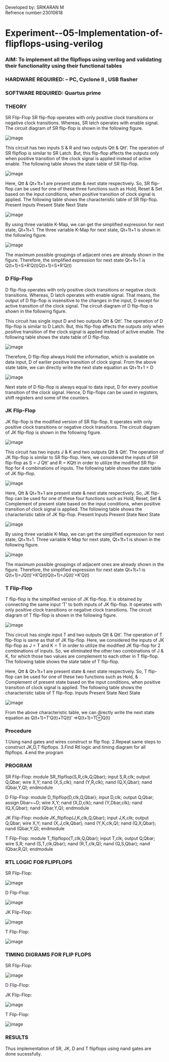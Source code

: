 Developed by: SRIKARAN M<br>
Refrence number:23010618

# Experiment--05-Implementation-of-flipflops-using-verilog
### AIM: To implement all the flipflops using verilog and validating their functionality using their functional tables
### HARDWARE REQUIRED:  – PC, Cyclone II , USB flasher
### SOFTWARE REQUIRED:   Quartus prime
### THEORY 
SR Flip-Flop
SR flip-flop operates with only positive clock transitions or negative clock transitions. Whereas, SR latch operates with enable signal. The circuit diagram of SR flip-flop is shown in the following figure.

![image](https://github.com/Srikaran077/Experiment--05-Implementation-of-flipflops-using-verilog/assets/151993143/52a8f111-f217-42a1-8d13-e5679ad90bbb)

 
This circuit has two inputs S & R and two outputs Qtt & Qtt’. The operation of SR flipflop is similar to SR Latch. But, this flip-flop affects the outputs only when positive transition of the clock signal is applied instead of active enable.
The following table shows the state table of SR flip-flop.

![image](https://github.com/Srikaran077/Experiment--05-Implementation-of-flipflops-using-verilog/assets/151993143/6453a112-68b1-449f-9149-34d303853c44)


Here, Qtt & Qt+1t+1 are present state & next state respectively. So, SR flip-flop can be used for one of these three functions such as Hold, Reset & Set based on the input conditions, when positive transition of clock signal is applied. The following table shows the characteristic table of SR flip-flop.
Present Inputs	Present State	Next State


![image](https://github.com/Srikaran077/Experiment--05-Implementation-of-flipflops-using-verilog/assets/151993143/890634ff-66a4-43fd-90c2-5629ee389af3)

By using three variable K-Map, we can get the simplified expression for next state, Qt+1t+1. The three variable K-Map for next state, Qt+1t+1 is shown in the following figure.

![image](https://github.com/Srikaran077/Experiment--05-Implementation-of-flipflops-using-verilog/assets/151993143/48d797cc-971c-47ed-bc39-9f06368a3bd2)

 
The maximum possible groupings of adjacent ones are already shown in the figure. Therefore, the simplified expression for next state Qt+1t+1 is
Q(t+1)=S+R′Q(t)Q(t+1)=S+R′Q(t)


### D Flip-Flop
D flip-flop operates with only positive clock transitions or negative clock transitions. Whereas, D latch operates with enable signal. That means, the output of D flip-flop is insensitive to the changes in the input, D except for active transition of the clock signal. The circuit diagram of D flip-flop is shown in the following figure.
 
This circuit has single input D and two outputs Qtt & Qtt’. The operation of D flip-flop is similar to D Latch. But, this flip-flop affects the outputs only when positive transition of the clock signal is applied instead of active enable.
The following table shows the state table of D flip-flop.

![image](https://github.com/Srikaran077/Experiment--05-Implementation-of-flipflops-using-verilog/assets/151993143/2d2f0d5d-f713-4646-9063-8d159f31b027)



Therefore, D flip-flop always Hold the information, which is available on data input, D of earlier positive transition of clock signal. From the above state table, we can directly write the next state equation as
Qt+1t+1 = D



![image](https://github.com/Srikaran077/Experiment--05-Implementation-of-flipflops-using-verilog/assets/151993143/a262f068-6142-4c3a-a5cb-a90ae59b4cd9)

Next state of D flip-flop is always equal to data input, D for every positive transition of the clock signal. Hence, D flip-flops can be used in registers, shift registers and some of the counters.


### JK Flip-Flop
JK flip-flop is the modified version of SR flip-flop. It operates with only positive clock transitions or negative clock transitions. The circuit diagram of JK flip-flop is shown in the following figure.


![image](https://github.com/Srikaran077/Experiment--05-Implementation-of-flipflops-using-verilog/assets/151993143/09e602b4-db26-4acb-bfe8-cc21e941ab1b)

 
This circuit has two inputs J & K and two outputs Qtt & Qtt’. The operation of JK flip-flop is similar to SR flip-flop. Here, we considered the inputs of SR flip-flop as S = J Qtt’ and R = KQtt in order to utilize the modified SR flip-flop for 4 combinations of inputs.
The following table shows the state table of JK flip-flop.


![image](https://github.com/Srikaran077/Experiment--05-Implementation-of-flipflops-using-verilog/assets/151993143/5a0d5d6d-7416-4e32-8e28-c892b11a4410)

Here, Qtt & Qt+1t+1 are present state & next state respectively. So, JK flip-flop can be used for one of these four functions such as Hold, Reset, Set & Complement of present state based on the input conditions, when positive transition of clock signal is applied. The following table shows the characteristic table of JK flip-flop.
Present Inputs	Present State	Next State

![image](https://github.com/Srikaran077/Experiment--05-Implementation-of-flipflops-using-verilog/assets/151993143/81f62197-6160-4b07-83ff-0c64e75e3d39)


By using three variable K-Map, we can get the simplified expression for next state, Qt+1t+1. Three variable K-Map for next state, Qt+1t+1 is shown in the following figure.
 
 
![image](https://github.com/Srikaran077/Experiment--05-Implementation-of-flipflops-using-verilog/assets/151993143/1f5085ef-d220-4f32-a764-123cc5339af9)

The maximum possible groupings of adjacent ones are already shown in the figure. Therefore, the simplified expression for next state Qt+1t+1 is
Q(t+1)=JQ(t)′+K′Q(t)Q(t+1)=JQ(t)′+K′Q(t)



### T Flip-Flop
T flip-flop is the simplified version of JK flip-flop. It is obtained by connecting the same input ‘T’ to both inputs of JK flip-flop. It operates with only positive clock transitions or negative clock transitions. The circuit diagram of T flip-flop is shown in the following figure.

![image](https://github.com/Srikaran077/Experiment--05-Implementation-of-flipflops-using-verilog/assets/151993143/81dd21df-4889-4765-90b6-68d0b274c17b)



This circuit has single input T and two outputs Qtt & Qtt’. The operation of T flip-flop is same as that of JK flip-flop. Here, we considered the inputs of JK flip-flop as J = T and K = T in order to utilize the modified JK flip-flop for 2 combinations of inputs. So, we eliminated the other two combinations of J & K, for which those two values are complement to each other in T flip-flop.
The following table shows the state table of T flip-flop.



Here, Qtt & Qt+1t+1 are present state & next state respectively. So, T flip-flop can be used for one of these two functions such as Hold, & Complement of present state based on the input conditions, when positive transition of clock signal is applied. The following table shows the characteristic table of T flip-flop.
Inputs	Present State	Next State


![image](https://github.com/Srikaran077/Experiment--05-Implementation-of-flipflops-using-verilog/assets/151993143/848a178f-7f86-4b35-a6e3-32dac7877c68)

From the above characteristic table, we can directly write the next state equation as
Q(t+1)=T′Q(t)+TQ(t)′
⇒Q(t+1)=T⊕Q(t)

### Procedure
1.Using nand gates and wires construct sr flip flop.
2.Repeat same steps to construct JK,D,T flipflops.
3.Find Rtl logic and timing diagram for all flipflops.
4.end the program
### PROGRAM 
SR Flip-Flop:
module SR_flipflop(S,R,clk,Q,Qbar);
input S,R,clk;
output Q,Qbar;
wire X,Y;
nand (X,S,clk);
nand (Y,R,clk);
nand (Q,X,Qbar);
nand (Qbar,Y,Q);
endmodule

D Flip-Flop:
module D_flipflop(D,clk,Q,Qbar);
input D,clk;
output Q,Qbar;
assign Dbar=~D;
wire X,Y;
nand (X,D,clk);
nand (Y,Dbar,clk);
nand (Q,X,Qbar);
nand (Qbar,Y,Q);
endmodule

JK Flip-Flop:
module JK_flipflop(J,K,clk,Q,Qbar);
input J,K,clk;
output Q,Qbar;
wire X,Y;
nand (X,J,clk,Qbar);
nand (Y,K,clk,Q);
nand (Q,X,Qbar);
nand (Qbar,Y,Q);
endmodule

T Flip-Flop:
module T_flipflopo(T,clk,Q,Qbar);
input T,clk;
output Q,Qbar;
wire S,R;
nand (S,T,clk,Qbar);
nand (R,T,clk,Q);
nand (Q,S,Qbar);
nand (Qbar,R,Q);
endmodule

### RTL LOGIC FOR FLIPFLOPS 
SR Flip-Flop:

![image](https://github.com/Srikaran077/Experiment--05-Implementation-of-flipflops-using-verilog/assets/151993143/cc5ba961-8761-4834-b879-70ccf2edb434)

D Flip-Flop:

![image](https://github.com/Srikaran077/Experiment--05-Implementation-of-flipflops-using-verilog/assets/151993143/d2126ec9-68db-40d5-a669-e0dc9a65299d)

JK Flip-Flop:

![image](https://github.com/Srikaran077/Experiment--05-Implementation-of-flipflops-using-verilog/assets/151993143/e1fd7b34-e2c1-4af4-a62d-648dc52cd512)

T Flip-Flop:

![image](https://github.com/Srikaran077/Experiment--05-Implementation-of-flipflops-using-verilog/assets/151993143/e4acf67b-c59a-436b-b75c-a18f13cd1e59)

### TIMING DIGRAMS FOR FLIP FLOPS 
SR Flip-Flop:

![image](https://github.com/Srikaran077/Experiment--05-Implementation-of-flipflops-using-verilog/assets/151993143/6b2bc704-9e38-49d3-9d96-e026acd174ef)

D Flip-Flop:


JK Flip-Flop:

![image](https://github.com/Srikaran077/Experiment--05-Implementation-of-flipflops-using-verilog/assets/151993143/641974ed-f38a-489a-bfa4-0c9ca95b2edd)

T Flip-Flop:

![image](https://github.com/Srikaran077/Experiment--05-Implementation-of-flipflops-using-verilog/assets/151993143/9513fa34-dd55-490b-b54b-ebe612023447)

### RESULTS 
Thus implementation of SR, JK, D and T flipflops using nand gates are done sucessfully.
